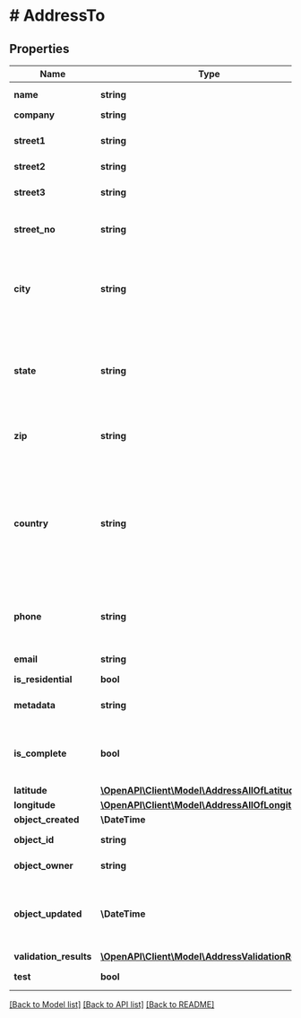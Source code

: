 # # AddressTo

## Properties

Name | Type | Description | Notes
------------ | ------------- | ------------- | -------------
**name** | **string** | **required for purchase**&lt;br&gt; First and Last Name of the addressee | [optional]
**company** | **string** | Company Name | [optional]
**street1** | **string** | **required for purchase**&lt;br&gt; First street line, 35 character limit. Usually street number and street name (except for DHL Germany, see street_no). | [optional]
**street2** | **string** | Second street line, 35 character limit. | [optional]
**street3** | **string** | Third street line, 35 character limit.  Only accepted for USPS international shipments, UPS domestic and UPS international shipments. | [optional]
**street_no** | **string** | Street number of the addressed building.  This field can be included in street1 for all carriers except for DHL Germany. | [optional]
**city** | **string** | **required for purchase**&lt;br&gt; Name of a city. When creating a Quote Address, sending a city is optional but will yield more accurate Rates.  Please bear in mind that city names may be ambiguous (there are 34 Springfields in the US). Pass in a state  or a ZIP code (see below), if known, it will yield more accurate results. | [optional]
**state** | **string** | **required for purchase for some countries**&lt;br&gt; State/Province values are required for shipments from/to the US, AU, and CA. UPS requires province for some  countries (i.e Ireland). To receive more accurate quotes, passing this field is recommended. Most carriers  only accept two or three character state abbreviations. | [optional]
**zip** | **string** | **required for purchase**&lt;br&gt; Postal code of an Address. When creating a Quote Addresses, sending a ZIP is optional but will yield more  accurate Rates. | [optional]
**country** | **string** | ISO 3166-1 alpha-2 country codes and country names can be used. For most consistent results, we reccomend using country codes like &#x60;US&#x60; or &#x60;DE&#x60;. If using country names, please ensure they are spelled correctly and in English. Country names are converted to country codes. Refer to this &lt;a href&#x3D;\&quot;https://en.wikipedia.org/wiki/ISO_3166-1_alpha-2#Officially_assigned_code_elements\&quot; target&#x3D;\&quot;_blank\&quot;&gt;guide&lt;/a&gt; for a list of country codes. Sending a country is always required. | [optional]
**phone** | **string** | Addresses containing a phone number allow carriers to call the recipient when delivering the Parcel. This  increases the probability of delivery and helps to avoid accessorial charges after a Parcel has been shipped. | [optional]
**email** | **string** | E-mail address of the contact person, RFC3696/5321-compliant. | [optional]
**is_residential** | **bool** |  | [optional]
**metadata** | **string** | A string of up to 100 characters that can be filled with any additional information you want  to attach to the object. | [optional]
**is_complete** | **bool** | Complete addresses contain all required values.&lt;br&gt;&lt;br&gt;Incomplete addresses have failed one or multiple  validations.&lt;br&gt;Incomplete Addresses are eligible for requesting rates but lack at least one required  value for purchasing labels. | [optional]
**latitude** | [**\OpenAPI\Client\Model\AddressAllOfLatitude**](AddressAllOfLatitude.md) |  | [optional]
**longitude** | [**\OpenAPI\Client\Model\AddressAllOfLongitude**](AddressAllOfLongitude.md) |  | [optional]
**object_created** | **\DateTime** | Date and time of Address creation. | [optional]
**object_id** | **string** | Unique identifier of the given Address object.  This ID is required to create a Shipment object. | [optional]
**object_owner** | **string** | Username of the user who created the Address object. | [optional]
**object_updated** | **\DateTime** | Date and time of last Address update. Since you cannot update Addresses after they were created, this time  stamp reflects the time when the Address was changed by Shippo&#39;s systems for the last time, e.g., during the  approximation of one or more values. | [optional]
**validation_results** | [**\OpenAPI\Client\Model\AddressValidationResults**](AddressValidationResults.md) |  | [optional]
**test** | **bool** | Indicates whether the object has been created in test mode. | [optional]

[[Back to Model list]](../../README.md#models) [[Back to API list]](../../README.md#endpoints) [[Back to README]](../../README.md)
